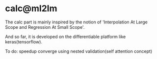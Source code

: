 # calc@ml2lm

The calc part is mainly inspired by the notion of 'Interpolation At Large Scope and Regression At Small Scope'. 

And so far, it is developed on the differentiable platform like keras(tensorflow).

To do: speedup converge using nested validation(self attention concept)
